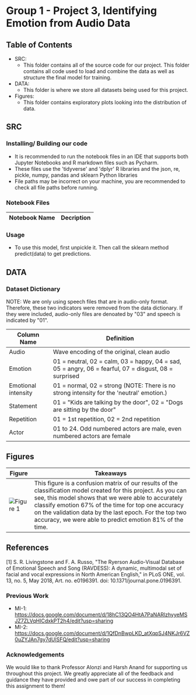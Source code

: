 # Group 1 - Project 3, Identifying Emotion from Audio Data

## Table of Contents
- SRC:
  - This folder contains all of the source code for our project. This folder contains all code used to load and combine the  data as well as structure the final model for training.
- DATA:
  - This folder is where we store all datasets being used for this project.
- Figures:
  -  This folder contains exploratory plots looking into the distribution of data. 

## SRC
### Installing/ Building our code
- It is recommended to run the notebook files in an IDE that supports both Jupyter Notebooks and R markdown files such as Pycharm.
- These files use the 'tidyverse' and 'dplyr' R libraries and the json, re, pickle, numpy, pandas and sklearn Python libraries
- File paths may be incorrect on your machine, you are recommended to check all file paths before running.
  
### Notebook Files
| Notebook Name | Decription |
| -------- | -------- |


### Usage
- To use this model, first unpickle it. Then call the sklearn method predict(data) to get predictions.

## DATA
### Dataset Dictionary
NOTE: We are only using speech files that are in audio-only format. Therefore, these two indicators were removed from the data dictionary. If they were included, audio-only files are denoated by "03" and speech is indicated by "01".

| Column Name | Definition | 
| -------- | -------- |
| Audio | Wave encoding of the original, clean audio |
| Emotion | 01 = neutral, 02 = calm, 03 = happy, 04 = sad, 05 = angry, 06 = fearful, 07 = disgust, 08 = surprised |
| Emotional intensity | 01 = normal, 02 = strong (NOTE: There is no strong intensity for the 'neutral' emotion.) |
| Statement | 01 = "Kids are talking by the door", 02 = "Dogs are sitting by the door" |
| Repetition | 01 = 1st repetition, 02 = 2nd repetition |
| Actor |01 to 24. Odd numbered actors are male, even numbered actors are female |

## Figures
| Figure | Takeaways | 
| -------- | -------- |
|  ![Figure 1](Figures/P3-Confusion_Matrix.png) | This figure is a confusion matrix of our results of the classification model created for this project. As you can see, this model shows that we were able to accurately classify emotion 67% of the time for top one accuracy on the validation data by the last epoch. For the top two accuracy, we were able to predict emotion 81% of the time. |

## References
[1] S. R. Livingstone and F. A. Russo, "The Ryerson Audio-Visual Database of Emotional Speech and Song (RAVDESS): A dynamic, multimodal set of facial and vocal expressions in North American English," in PLoS ONE, vol. 13, no. 5, May 2018, Art. no. e0196391. doi: 10.1371/journal.pone.0196391.

### Previous Work
- MI-1: https://docs.google.com/document/d/18hC13QO4HtA7PaNARlzhyyeMSJZ7ZLVqHICdxkPT2h4/edit?usp=sharing
- MI-2: https://docs.google.com/document/d/1QfDnBwpLKD_atXqpSJ4NKJr6VZ0uZYJAn7gy7dUlSFQ/edit?usp=sharing

### Acknowledgements
We would like to thank Professor Alonzi and Harsh Anand for supporting us throughout this project. We greatly appreciate all of the feedback and guidance they have provided and owe part of our success in completing this assignment to them!
